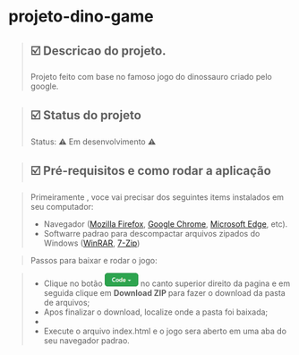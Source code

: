 # projeto-dino-game

> ## ☑️ Descricao do projeto.
> <p>Projeto feito com base no famoso jogo do dinossauro criado pelo google.</p>

> ## ☑️ Status do projeto
> Status: ⚠️ Em desenvolvimento ⚠️

>## ☑️ Pré-requisitos e como rodar a aplicação

> Primeiramente , voce vai precisar dos seguintes items instalados em seu computador:
> - Navegador ([Mozilla Firefox](https://www.mozilla.org/en-US/firefox/new/), [Google Chrome](https://www.google.com/chrome/?brand=BNSD&gclid=Cj0KCQjw_fiLBhDOARIsAF4khR1gEBDjxsVDvB8fOUjwEy7CghA4hbOOAP8KCFyQkPmuPxBGBYWNTrwaApbiEALw_wcB&gclsrc=aw.ds), [Microsoft Edge](https://www.microsoft.com/en-us/edge#platform), etc).
> - Softwarre padrao para descompactar arquivos zipados do Windows ([WinRAR](https://www.win-rar.com/predownload.html?&L=0), [7-Zip](https://www.7-zip.org/download.html))
 
> Passos para baixar e rodar o jogo:

> - Clique no botão <img src="https://github.com/HabacuqueCL/imagezRepo/blob/main/button-code-github.png?raw=true" alt="imagem do botao code" width="60px" /> no canto superior direito da pagina e em seguida clique em <span><strong>Download ZIP </strong></span> para fazer o download da pasta de arquivos;
> - Apos finalizar o download, localize onde a pasta foi baixada;
> - 
> - Execute o arquivo index.html e o jogo sera aberto em uma aba do seu navegador padrao.
